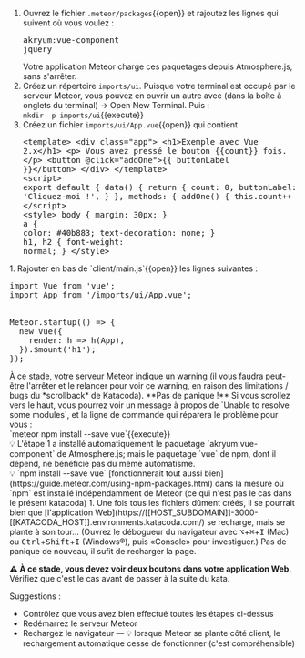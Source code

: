 1. Ouvrez le fichier `.meteor/packages`{{open}} et rajoutez les lignes qui suivent où vous voulez :<pre class="file" data-target="clipboard">akryum:vue-component
jquery
</pre>Votre application Meteor charge ces paquetages depuis Atmosphere.js, sans s'arrêter.
1. Créez un répertoire `imports/ui`. Puisque votre terminal est occupé par le serveur Meteor, vous pouvez en ouvrir un autre avec <i class="fa fa-plus"></i> (dans la boîte à onglets du terminal) → Open New Terminal. Puis : <br/>`mkdir -p imports/ui`{{execute}}
1. Créez un fichier `imports/ui/App.vue`{{open}} qui contient <pre class="file" data-filename="imports/ui/App.vue" data-target="replace">
&lt;template&gt;
&lt;div class="app"&gt;
  &lt;h1&gt;Exemple avec Vue 2.x&lt;/h1&gt;
  &lt;p&gt;
    Vous avez pressé le bouton {{count}} fois.
  &lt;/p&gt;
  &lt;button @click="addOne"&gt;{{ buttonLabel }}&lt;/button&gt;
&lt;/div&gt;
&lt;/template&gt;
<br/>&lt;script&gt;
export default {
  data() {
    return {
      count: 0,
      buttonLabel: 'Cliquez-moi !',
    }
  },
  methods: {
    addOne() { this.count++ }
  }
};
&lt;/script&gt;
<br/>&lt;style&gt;
body {
  margin: 30px;
}
<br/>a {
  color: #40b883;
  text-decoration: none;
}
<br/>h1, h2 {
  font-weight: normal;
}
&lt;/style&gt;
</pre>
1. Rajouter en bas de `client/main.js`{{open}} les lignes suivantes :<pre class="file" data-target="clipboard">import Vue from 'vue';
import App from '/imports/ui/App.vue';
<br/>
Meteor.startup(() =&gt; {
  new Vue({
    render: h =&gt; h(App),
  }).$mount('h1');
});
</pre>À ce stade, votre serveur Meteor indique un warning (il vous faudra peut-être l'arrêter et le relancer pour voir ce warning, en raison des limitations / bugs du *scrollback* de Katacoda). **Pas de panique !** Si vous scrollez vers le haut, vous pourrez voir un message à propos de `Unable to resolve some modules`, et la ligne de commande qui réparera le problème pour vous :<br/>`meteor npm install --save vue`{{execute}}<br/>💡 L'étape 1 a installé automatiquement le paquetage `akryum:vue-component` de Atmosphere.js; mais le paquetage `vue` de npm, dont il dépend, ne bénéficie pas du même automatisme.<br/>💡 `npm install --save vue` [fonctionnerait tout aussi bien](https://guide.meteor.com/using-npm-packages.html) dans la mesure où `npm` est installé indépendamment de Meteor (ce qui n'est pas le cas dans le présent katacoda)
1. Une fois tous les fichiers dûment créés, il se pourrait bien que
   [l'application
   Web](https://[[HOST_SUBDOMAIN]]-3000-[[KATACODA_HOST]].environments.katacoda.com/)
   se recharge, mais se plante à son tour... (Ouvrez le débogueur du
   navigateur avec <kbd>⌥</kbd>+<kbd>⌘</kbd>+<kbd>I</kbd> (Mac) ou
   <kbd>Ctrl</kbd>+<kbd>Shift</kbd>+<kbd>I</kbd> (Windows®), puis
   «Console» pour investiguer.) Pas de panique de nouveau, il sufit de
   recharger la page.

**⚠ À ce stade, vous devez voir deux boutons dans votre application
Web.** Vérifiez que c'est le cas avant de passer à la suite du kata.

Suggestions :
- Contrôlez que vous avez bien effectué toutes les étapes ci-dessus
- Redémarrez le serveur Meteor
- Rechargez le navigateur — 💡 lorsque Meteor se plante côté client, le rechargement automatique cesse de fonctionner (c'est compréhensible)

